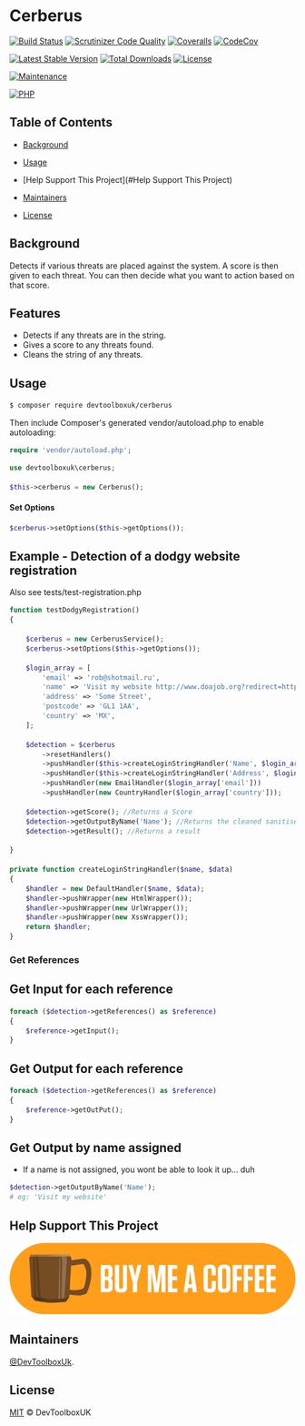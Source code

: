 # Cerberus

[![Build Status](https://api.travis-ci.org/devtoolboxuk/cerberus.svg?branch=master)](https://travis-ci.org/devtoolboxuk/cerberus)
[![Scrutinizer Code Quality](https://img.shields.io/scrutinizer/g/devtoolboxuk/cerberus/master.svg?style=flat)](https://scrutinizer-ci.com/g/devtoolboxuk/cerberus/?branch=master)
[![Coveralls](https://coveralls.io/repos/github/devtoolboxuk/cerberus/badge.svg?branch=master)](https://coveralls.io/github/devtoolboxuk/cerberus?branch=master)
[![CodeCov](https://img.shields.io/codecov/c/github/devtoolboxuk/cerberus.svg?style=flat&logo=codecov)](https://codecov.io/gh/devtoolboxuk/cerberus)

[![Latest Stable Version](https://img.shields.io/packagist/v/devtoolboxuk/cerberus.svg?style=flat)](https://packagist.org/packages/devtoolboxuk/cerberus)
[![Total Downloads](https://img.shields.io/packagist/dt/devtoolboxuk/cerberus.svg?style=flat)](https://packagist.org/packages/devtoolboxuk/cerberus)
[![License](https://img.shields.io/packagist/l/devtoolboxuk/cerberus.svg?style=flat)](https://packagist.org/packages/devtoolboxuk/cerberus)

[![Maintenance](https://img.shields.io/maintenance/yes/2019.svg?style=flat)](https://github.com/DevToolBoxUk)

[![PHP](https://img.shields.io/packagist/php-v/devtoolboxuk/cerberus/dev-master.svg?style=plastic)](https://github.com/DevToolBoxUk)

## Table of Contents

- [Background](#Background)
- [Usage](#Usage)
- [Help Support This Project](#Help Support This Project)

- [Maintainers](#Maintainers)
- [License](#License)

## Background

Detects if various threats are placed against the system. A score is then given to each threat. You can then decide what you want to action based on that score.

## Features

- Detects if any threats are in the string.
- Gives a score to any threats found.
- Cleans the string of any threats.

## Usage

```sh
$ composer require devtoolboxuk/cerberus
```

Then include Composer's generated vendor/autoload.php to enable autoloading:

```php
require 'vendor/autoload.php';
```

```php
use devtoolboxuk\cerberus;

$this->cerberus = new Cerberus();
```

#### Set Options
```php
$cerberus->setOptions($this->getOptions());
```

## Example - Detection of a dodgy website registration
Also see tests/test-registration.php

```php
function testDodgyRegistration()
{

    $cerberus = new CerberusService();
    $cerberus->setOptions($this->getOptions());

    $login_array = [
        'email' => 'rob@shotmail.ru',
        'name' => 'Visit my website http://www.doajob.org?redirect=https://www.google.com',
        'address' => 'Some Street',
        'postcode' => 'GL1 1AA',
        'country' => 'MX',
    ];

    $detection = $cerberus
        ->resetHandlers()
        ->pushHandler($this->createLoginStringHandler('Name', $login_array['name']))
        ->pushHandler($this->createLoginStringHandler('Address', $login_array['address']))
        ->pushHandler(new EmailHandler($login_array['email']))
        ->pushHandler(new CountryHandler($login_array['country']));

    $detection->getScore(); //Returns a Score
    $detection->getOutputByName('Name'); //Returns the cleaned sanitised output of Name;
    $detection->getResult(); //Returns a result

}

private function createLoginStringHandler($name, $data)
{
    $handler = new DefaultHandler($name, $data);
    $handler->pushWrapper(new HtmlWrapper());
    $handler->pushWrapper(new UrlWrapper());
    $handler->pushWrapper(new XssWrapper());
    return $handler;
}    

``` 

### Get References

## Get Input for each reference
```php
foreach ($detection->getReferences() as $reference)
{
    $reference->getInput();
}
```

## Get Output for each reference
```php
foreach ($detection->getReferences() as $reference)
{
    $reference->getOutPut();
}
```

## Get Output by name assigned 
- If a name is not assigned, you wont be able to look it up... duh
```php
$detection->getOutputByName('Name');
# eg: 'Visit my website'
```

## Help Support This Project

[![Help Support This Project](https://raw.githubusercontent.com/devtoolboxuk/cerberus/master/assets/buy-me-a-coffee-button.png)](https://Ko-fi.com/devtoolboxuk)

## Maintainers

[@DevToolboxUk](https://github.com/DevToolBoxUk).


## License

[MIT](LICENSE) © DevToolboxUK

